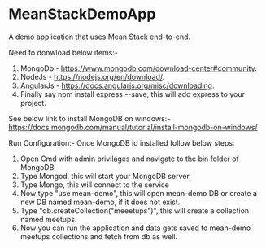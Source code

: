 # MeanStackDemoApp
A demo application that uses Mean Stack end-to-end.

Need to donwload below items:-
1. MongoDb - https://www.mongodb.com/download-center#community.
2. NodeJs - https://nodejs.org/en/download/.
3. AngularJs - https://docs.angularjs.org/misc/downloading.
4. Finally say npm install express --save, this will add express to your project.

See below link to install MongoDB on windows:-
https://docs.mongodb.com/manual/tutorial/install-mongodb-on-windows/

Run Configuration:-
Once MongoDB id installed follow below steps:

1. Open Cmd with admin privilages and navigate to the bin folder of MongoDB.
2. Type Mongod, this will start your MongoDB server.
3. Type Mongo, this will connect to the service
4. Now type "use mean-demo", this will open mean-demo DB or create a new DB named mean-demo, if it does not exist.
5. Type "db.createCollection("meeetups")", this will create a collection named meetups.
6. Now you can run the application and data gets saved to mean-demo meetups collections and fetch from db as well.

